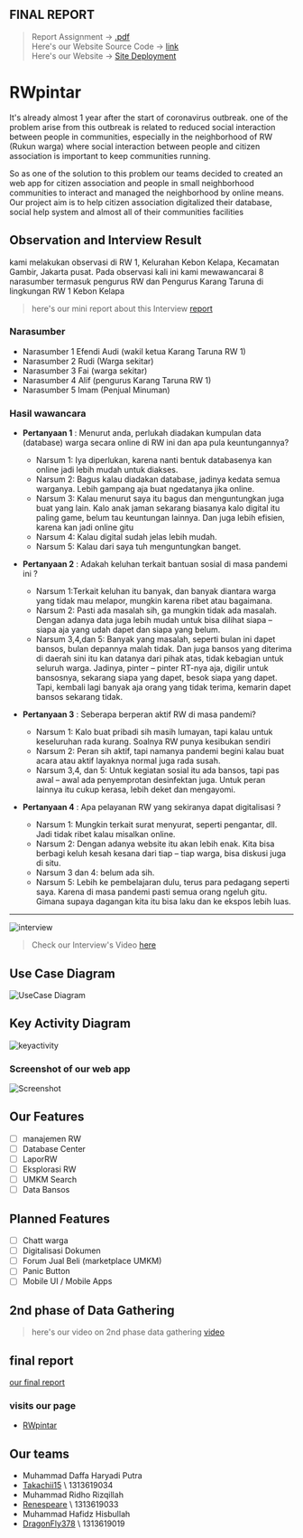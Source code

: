 ## FINAL REPORT ##
> Report Assignment -> [.pdf](https://github.com/HCIteamB/RWpintar/blob/main/Final-Report-Projek.pdf) <br>
> Here's our Website Source Code -> [link](https://github.com/HCIteamB/RWpintar/tree/development) <br>
> Here's our Website -> [Site Deployment](http://rwpintar.xyz/)

# RWpintar #

It's already almost 1 year after the start of coronavirus outbreak.
one of the problem arise from this outbreak is related to reduced social interaction between people in communities, especially in the
neighborhood of RW (Rukun warga) where social interaction between people and citizen association is important to keep communities running.

So as one of the solution to this problem our teams decided to created an web app for citizen association and people in small neighborhood communities to
interact and managed the neighborhood by online means. 
Our project aim is to help citizen association digitalized their database, social help system and almost all of their communities facilities


## Observation and Interview Result ##
kami melakukan observasi di RW 1, Kelurahan Kebon Kelapa, Kecamatan Gambir, Jakarta pusat. Pada observasi kali ini kami mewawancarai 8 narasumber termasuk
pengurus RW dan Pengurus Karang Taruna di lingkungan RW 1 Kebon Kelapa

> here's our mini report about this Interview
> [report](https://github.com/HCIteamB/RWpintar/blob/main/firstphase.md)

### Narasumber ###
- Narasumber 1 Efendi Audi (wakil ketua Karang Taruna RW 1)
- Narasumber 2 Rudi (Warga sekitar)
- Narasumber 3 Fai  (warga sekitar)
- Narasumber 4 Alif (pengurus Karang Taruna RW 1)
- Narasumber 5 Imam (Penjual Minuman)

### Hasil wawancara ###
- **Pertanyaan 1** : Menurut anda, perlukah diadakan kumpulan data (database) warga secara online di RW ini dan apa pula keuntungannya?
  - Narsum 1: Iya diperlukan, karena nanti bentuk databasenya kan online jadi lebih mudah untuk diakses.   
  - Narsum 2: Bagus kalau diadakan database, jadinya kedata semua warganya. Lebih gampang aja buat ngedatanya jika online.
  - Narsum 3: Kalau menurut saya itu bagus dan menguntungkan juga buat yang lain. Kalo anak jaman sekarang biasanya kalo digital itu paling game, belum tau keuntungan lainnya. Dan juga lebih efisien, karena kan jadi online gitu
  - Narsum 4: Kalau digital sudah jelas lebih mudah.
  - Narsum 5: Kalau dari saya tuh menguntungkan banget.

- **Pertanyaan 2** : Adakah keluhan terkait bantuan sosial di masa pandemi ini ?
  - Narsum 1:Terkait keluhan itu banyak, dan banyak diantara warga yang tidak mau melapor, mungkin karena ribet atau bagaimana.
  - Narsum 2: Pasti ada masalah sih, ga mungkin tidak ada masalah. Dengan adanya data juga lebih mudah untuk bisa dilihat siapa – siapa aja yang udah dapet dan siapa yang belum.
  - Narsum 3,4,dan 5: Banyak yang masalah, seperti bulan ini dapet bansos, bulan depannya malah tidak. Dan juga bansos yang diterima di daerah sini itu kan datanya dari pihak atas, tidak kebagian untuk seluruh warga. Jadinya, pinter – pinter RT-nya aja, digilir untuk bansosnya, sekarang siapa yang dapet, besok siapa yang dapet. Tapi, kembali lagi banyak aja orang yang tidak terima, kemarin dapet bansos sekarang tidak.

- **Pertanyaan 3** : Seberapa berperan aktif  RW di masa pandemi?
  - Narsum 1: Kalo buat pribadi sih masih lumayan, tapi kalau untuk keseluruhan rada kurang. Soalnya RW punya kesibukan sendiri
  - Narsum 2: Peran sih aktif, tapi namanya pandemi begini kalau buat acara atau aktif layaknya normal juga rada susah.
  - Narsum 3,4, dan 5: Untuk kegiatan sosial itu ada bansos, tapi pas awal – awal ada penyemprotan desinfektan juga. Untuk peran lainnya itu cukup kerasa, lebih deket dan mengayomi.

- **Pertanyaan 4** : Apa pelayanan RW yang sekiranya dapat digitalisasi ?
  - Narsum 1: Mungkin terkait surat menyurat, seperti pengantar, dll. Jadi tidak ribet kalau misalkan online.
  - Narsum 2: Dengan adanya website itu akan lebih enak. Kita bisa berbagi keluh kesah kesana dari tiap – tiap warga, bisa diskusi juga di situ.
  - Narsum 3 dan 4: belum ada sih.
  - Narsum 5: Lebih ke pembelajaran dulu, terus para pedagang seperti saya. Karena di masa pandemi pasti semua orang ngeluh gitu. Gimana supaya dagangan kita itu bisa laku dan ke ekspos lebih luas.

--------------

![interview](./Assets/interview.png)


> Check our Interview's Video [here](https://drive.google.com/drive/folders/18MugDFfeybF6qRyJQPVzrbrhlQfc4QRe?usp=sharing)


## Use Case Diagram ##
![UseCase Diagram](./Assets/RWpintar.png)

## Key Activity Diagram ##
![keyactivity](./Assets/activity-diagram.png)

### Screenshot of our web app ###
![Screenshot](./Assets/landing.png)

## Our Features ##
- [ ] manajemen RW
- [ ] Database Center
- [ ] LaporRW
- [ ] Eksplorasi RW
- [ ] UMKM Search
- [ ] Data Bansos

## Planned Features ##
- [ ] Chatt warga
- [ ] Digitalisasi Dokumen
- [ ] Forum Jual Beli (marketplace UMKM)
- [ ] Panic Button
- [ ] Mobile UI / Mobile Apps

## 2nd phase of Data Gathering ##
> here's our video on 2nd phase data gathering [video](https://drive.google.com/drive/folders/18MugDFfeybF6qRyJQPVzrbrhlQfc4QRe)

## final report ##
[our final report](https://github.com/HCIteamB/RWpintar/blob/main/final-report.pdf)


### visits our page ###
- [RWpintar](https://hciteamb.github.io/)

## Our teams ##
- Muhammad Daffa Haryadi Putra
- [Takachii15](https://github.com/Takachii15) \\ 1313619034
- Muhammad Ridho Rizqillah 
- [Renespeare](https://github.com/Renespeare) \\ 1313619033
- Muhammad Hafidz Hisbullah
- [DragonFly378](https://github.com/DragonFly378) \\ 1313619019


